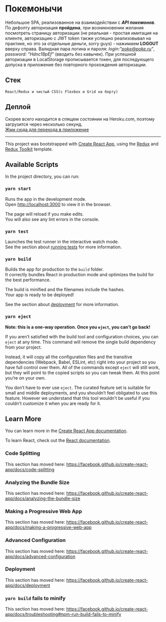 # Покемонычи

Небольшое SPA, реализованное на взаимодействии с **_API покемонов_**.
По дефолту авторизация **пройдена**, при возникновении желания посмотреть страницу авторизации (не реальная - простая имитация на клиенте, авторизацию с JWT token также успешно реализовывал на практике, но это за отдельные деньги, sorry guys) - нажимаем **LOGOUT** вверху справа. Валидная пара логина и пароля: _login:"poke@poke.ru"_, _password: "Hdnc18pEf"_ (вводить без кавычек). При успешной авторизации в LocalStorage прописывается токен, для последующего допуска в приложение без повторного прохождения авторизации.

## Стек

`React/Redux и чистый CSS(с Flexbox и Grid на борту)`

## Деплой

Скорее всего находится в спящем состоянии на Heroku.com, поэтому загрузится через несколько секунд.<br />
[Жми сюда для перехода в приложение](https://pokemons-app-1.herokuapp.com)

---

This project was bootstrapped with [Create React App](https://github.com/facebook/create-react-app), using the [Redux](https://redux.js.org/) and [Redux Toolkit](https://redux-toolkit.js.org/) template.

## Available Scripts

In the project directory, you can run:

### `yarn start`

Runs the app in the development mode.<br />
Open [http://localhost:3000](http://localhost:3000) to view it in the browser.

The page will reload if you make edits.<br />
You will also see any lint errors in the console.

### `yarn test`

Launches the test runner in the interactive watch mode.<br />
See the section about [running tests](https://facebook.github.io/create-react-app/docs/running-tests) for more information.

### `yarn build`

Builds the app for production to the `build` folder.<br />
It correctly bundles React in production mode and optimizes the build for the best performance.

The build is minified and the filenames include the hashes.<br />
Your app is ready to be deployed!

See the section about [deployment](https://facebook.github.io/create-react-app/docs/deployment) for more information.

### `yarn eject`

**Note: this is a one-way operation. Once you `eject`, you can’t go back!**

If you aren’t satisfied with the build tool and configuration choices, you can `eject` at any time. This command will remove the single build dependency from your project.

Instead, it will copy all the configuration files and the transitive dependencies (Webpack, Babel, ESLint, etc) right into your project so you have full control over them. All of the commands except `eject` will still work, but they will point to the copied scripts so you can tweak them. At this point you’re on your own.

You don’t have to ever use `eject`. The curated feature set is suitable for small and middle deployments, and you shouldn’t feel obligated to use this feature. However we understand that this tool wouldn’t be useful if you couldn’t customize it when you are ready for it.

## Learn More

You can learn more in the [Create React App documentation](https://facebook.github.io/create-react-app/docs/getting-started).

To learn React, check out the [React documentation](https://reactjs.org/).

### Code Splitting

This section has moved here: https://facebook.github.io/create-react-app/docs/code-splitting

### Analyzing the Bundle Size

This section has moved here: https://facebook.github.io/create-react-app/docs/analyzing-the-bundle-size

### Making a Progressive Web App

This section has moved here: https://facebook.github.io/create-react-app/docs/making-a-progressive-web-app

### Advanced Configuration

This section has moved here: https://facebook.github.io/create-react-app/docs/advanced-configuration

### Deployment

This section has moved here: https://facebook.github.io/create-react-app/docs/deployment

### `yarn build` fails to minify

This section has moved here: https://facebook.github.io/create-react-app/docs/troubleshooting#npm-run-build-fails-to-minify
